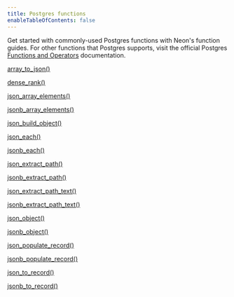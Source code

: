 ```yaml
---
title: Postgres functions
enableTableOfContents: false
---
```


Get started with commonly-used Postgres functions with Neon's function guides. For other functions that Postgres supports, visit the official Postgres [Functions and Operators](https://www.postgresql.org/docs/current/functions.html) documentation. 

<DetailIconCards>

<a href="/docs/functions/array_to_json" description="Converts an SQL array to a JSON array" icon="app-store">array_to_json()</a>

<a href="/docs/functions/dense_rank" description="Returns the rank of the current row without gaps" icon="app-store">dense_rank()</a>

<a href="/docs/functions/json_array_elements" description="Expand a JSON array into a set of rows" icon="app-store">json_array_elements()</a>

<a href="/docs/functions/jsonb_array_elements" description="Expands a JSONB array into a set of rows" icon="app-store">jsonb_array_elements()</a>

<a href="/docs/functions/json_build_object" description="Builds a JSON object out of a variadic argument list" icon="app-store">json_build_object()</a>

<a href="/docs/functions/json_each" description="Expands JSON into a record per key-value pair" icon="app-store">json_each()</a>

<a href="/docs/functions/jsonb_each" description="Expands JSONB into a record per key-value pair" icon="app-store">jsonb_each()</a>

<a href="/docs/functions/json_extract_path" description="Extracts a JSON sub-object at the specified path" icon="app-store">json_extract_path()</a>

<a href="/docs/functions/jsonb_extract_path" description="Extracts a JSONB sub-object at the specified path" icon="app-store">jsonb_extract_path()</a>

<a href="/docs/functions/json_extract_path_text" description="Extracts a JSON sub-object at the specified path as text" icon="app-store">json_extract_path_text()</a>

<a href="/docs/functions/jsonb_extract_path_text" description="Extracts a JSONB sub-object at the specified path as text" icon="app-store">jsonb_extract_path_text()</a>

<a href="/docs/functions/json_object" description="Creates a JSON object from key-value pairs" icon="app-store">json_object()</a>

<a href="/docs/functions/jsonb_object" description="Creates a JSONB object from key-value pairs" icon="app-store">jsonb_object()</a>

<a href="/docs/functions/json_populate_record" description="Casts a JSON object to a record" icon="app-store">json_populate_record()</a>

<a href="/docs/functions/jsonb_populate_record" description="Casts a JSONB object to a record" icon="app-store">jsonb_populate_record()</a>

<a href="/docs/functions/json_to_record" description="Converts a JSON object to a record" icon="app-store">json_to_record()</a>

<a href="/docs/functions/jsonb_to_record" description="Convert a JSONB object to a record" icon="app-store">jsonb_to_record()</a>

</DetailIconCards>